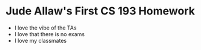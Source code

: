 # Jude Allaw's First CS 193 Homework 
- I love the vibe of the TAs
- I love that there is no exams
- I love my classmates 
